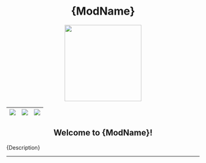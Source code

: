 <div align="center">

# {ModName}

<img src="src/main/pack.png" width="200px">

| [![][modrinth-badge]][modrinth-link] | [![][curseforge-badge]][curseforge-link] | [![][discord-badge]][discord-link] |
| ------------------------------------ | ---------------------------------------- | ---------------------------------- |

## Welcome to {ModName}!

</div>

{Description}

---

[modrinth-badge]: https://img.shields.io/modrinth/dt/{modrinth-project-id}?style=for-the-badge&logo=modrinth&labelColor=16181c&color=00ad5b
[modrinth-link]: https://modrinth.com/projects/...
[curseforge-badge]: https://img.shields.io/curseforge/dt/{curseforge-project-id}?style=for-the-badge&logo=curseforge&label=CurseForge%20Downloads&labelColor=0d0d0d&color=ff784d
[curseforge-link]: https://www.curseforge.com/projects/...
[discord-badge]: https://img.shields.io/discord/{discord-id}?style=for-the-badge&logo=discord&label=discord&labelColor=2b2d31&color=23a55a
[discord-link]: https://discord.com/invite/...
